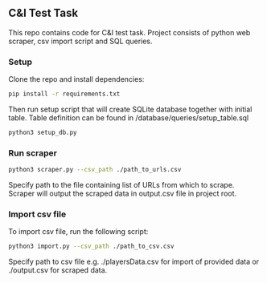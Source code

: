 ## C&I Test Task
This repo contains code for C&I test task. Project consists of python web scraper, csv import script and SQL queries.

### Setup
Clone the repo and install dependencies:
```bash
pip install -r requirements.txt
```
Then run setup script that will create SQLite database together with initial table. Table definition can be found in /database/queries/setup_table.sql
```bash
python3 setup_db.py
```
### Run scraper
```bash
python3 scraper.py --csv_path ./path_to_urls.csv
```
Specify path to the file containing list of URLs from which to scrape. Scraper will output the scraped data in output.csv file in project root.

### Import csv file
To import csv file, run the following script:
```bash
python3 import.py --csv_path ./path_to_csv.csv
```
Specify path to csv file e.g. ./playersData.csv for import of provided data or ./output.csv for scraped data.